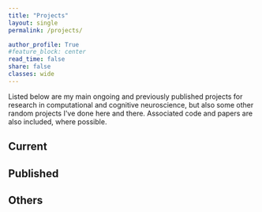 ```yaml
---
title: "Projects"
layout: single
permalink: /projects/

author_profile: True
#feature_block: center
read_time: false
share: false
classes: wide
---
```

Listed below are my main ongoing and previously published projects for research in computational and cognitive neuroscience, but also some other random projects I've done here and there. Associated code and papers are also included, where possible.
## Current

## Published

## Others
